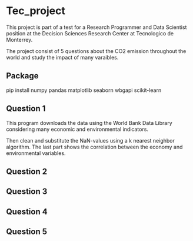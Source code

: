 # Tec_project
This project is part of  a test for a Research Programmer and Data Scientist position at the 
Decision Sciences Research Center at Tecnologico de Monterrey. 

The project consist of 5 questions about the CO2 emission throughout the world and study the impact of many varaibles.
## Package
pip install numpy pandas matplotlib seaborn wbgapi scikit-learn


## Question 1
This program downloads the data using the World Bank Data Library considering many economic and environmental indicators.

Then clean and substitute the NaN-values using a k nearest neighbor algorithm.
The last part shows the correlation between the economy and environmental variables.

## Question 2


## Question 3


## Question 4


## Question 5

